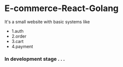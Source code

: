 # E-commerce-React-Golang

It's a small website with basic systems like 
* 1.auth
* 2.order 
* 3.cart 
* 4.payment 

### In development stage . . .
